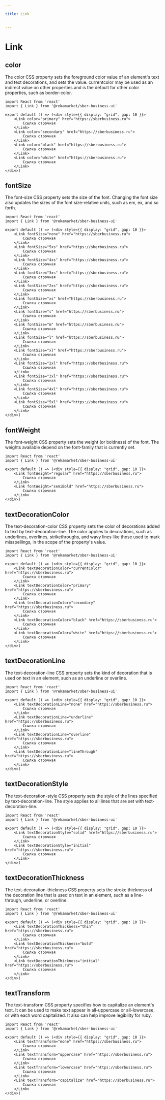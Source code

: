 ```yaml
---

title: Link


---
```


# Link

## color
The color CSS property sets the foreground color value of an element's text and text decorations, and sets the <currentcolor> value. currentcolor may be used as an indirect value on other properties and is the default for other color properties, such as border-color.

```tsx
import React from 'react'
import { Link } from '@rekamarket/sber-business-ui'

export default () => (<div style={{ display: "grid", gap: 10 }}>
	<Link color="primary" href="https://sberbusiness.ru">
		Ссылка строчная
	</Link>
	<Link color="secondary" href="https://sberbusiness.ru">
		Ссылка строчная
	</Link>
	<Link color="black" href="https://sberbusiness.ru">
		Ссылка строчная
	</Link>
	<Link color="white" href="https://sberbusiness.ru">
		Ссылка строчная
	</Link>
</div>)
```

## fontSize
The font-size CSS property sets the size of the font. Changing the font size also updates the sizes of the font size-relative <length> units, such as em, ex, and so forth.

```tsx
import React from 'react'
import { Link } from '@rekamarket/sber-business-ui'

export default () => (<div style={{ display: "grid", gap: 10 }}>
	<Link fontSize="none" href="https://sberbusiness.ru">
		Ссылка строчная
	</Link>
	<Link fontSize="5xs" href="https://sberbusiness.ru">
		Ссылка строчная
	</Link>
	<Link fontSize="4xs" href="https://sberbusiness.ru">
		Ссылка строчная
	</Link>
	<Link fontSize="3xs" href="https://sberbusiness.ru">
		Ссылка строчная
	</Link>
	<Link fontSize="2xs" href="https://sberbusiness.ru">
		Ссылка строчная
	</Link>
	<Link fontSize="xs" href="https://sberbusiness.ru">
		Ссылка строчная
	</Link>
	<Link fontSize="s" href="https://sberbusiness.ru">
		Ссылка строчная
	</Link>
	<Link fontSize="m" href="https://sberbusiness.ru">
		Ссылка строчная
	</Link>
	<Link fontSize="l" href="https://sberbusiness.ru">
		Ссылка строчная
	</Link>
	<Link fontSize="xl" href="https://sberbusiness.ru">
		Ссылка строчная
	</Link>
	<Link fontSize="2xl" href="https://sberbusiness.ru">
		Ссылка строчная
	</Link>
	<Link fontSize="3xl" href="https://sberbusiness.ru">
		Ссылка строчная
	</Link>
	<Link fontSize="4xl" href="https://sberbusiness.ru">
		Ссылка строчная
	</Link>
	<Link fontSize="5xl" href="https://sberbusiness.ru">
		Ссылка строчная
	</Link>
</div>)
```

## fontWeight
The font-weight CSS property sets the weight (or boldness) of the font. The weights available depend on the font-family that is currently set.

```tsx
import React from 'react'
import { Link } from '@rekamarket/sber-business-ui'

export default () => (<div style={{ display: "grid", gap: 10 }}>
	<Link fontWeight="regular" href="https://sberbusiness.ru">
		Ссылка строчная
	</Link>
	<Link fontWeight="semiBold" href="https://sberbusiness.ru">
		Ссылка строчная
	</Link>
</div>)
```

## textDecorationColor
The text-decoration-color CSS property sets the color of decorations added to text by text-decoration-line. The color applies to decorations, such as underlines, overlines, strikethroughs, and wavy lines like those used to mark misspellings, in the scope of the property's value.

```tsx
import React from 'react'
import { Link } from '@rekamarket/sber-business-ui'

export default () => (<div style={{ display: "grid", gap: 10 }}>
	<Link textDecorationColor="currentColor" href="https://sberbusiness.ru">
		Ссылка строчная
	</Link>
	<Link textDecorationColor="primary" href="https://sberbusiness.ru">
		Ссылка строчная
	</Link>
	<Link textDecorationColor="secondary" href="https://sberbusiness.ru">
		Ссылка строчная
	</Link>
	<Link textDecorationColor="black" href="https://sberbusiness.ru">
		Ссылка строчная
	</Link>
	<Link textDecorationColor="white" href="https://sberbusiness.ru">
		Ссылка строчная
	</Link>
</div>)
```

## textDecorationLine
The text-decoration-line CSS property sets the kind of decoration that is used on text in an element, such as an underline or overline.

```tsx
import React from 'react'
import { Link } from '@rekamarket/sber-business-ui'

export default () => (<div style={{ display: "grid", gap: 10 }}>
	<Link textDecorationLine="none" href="https://sberbusiness.ru">
		Ссылка строчная
	</Link>
	<Link textDecorationLine="underline" href="https://sberbusiness.ru">
		Ссылка строчная
	</Link>
	<Link textDecorationLine="overline" href="https://sberbusiness.ru">
		Ссылка строчная
	</Link>
	<Link textDecorationLine="lineThrough" href="https://sberbusiness.ru">
		Ссылка строчная
	</Link>
</div>)
```

## textDecorationStyle
The text-decoration-style CSS property sets the style of the lines specified by text-decoration-line. The style applies to all lines that are set with text-decoration-line.

```tsx
import React from 'react'
import { Link } from '@rekamarket/sber-business-ui'

export default () => (<div style={{ display: "grid", gap: 10 }}>
	<Link textDecorationStyle="solid" href="https://sberbusiness.ru">
		Ссылка строчная
	</Link>
	<Link textDecorationStyle="initial" href="https://sberbusiness.ru">
		Ссылка строчная
	</Link>
</div>)
```

## textDecorationThickness
The text-decoration-thickness CSS property sets the stroke thickness of the decoration line that is used on text in an element, such as a line-through, underline, or overline.

```tsx
import React from 'react'
import { Link } from '@rekamarket/sber-business-ui'

export default () => (<div style={{ display: "grid", gap: 10 }}>
	<Link textDecorationThickness="thin" href="https://sberbusiness.ru">
		Ссылка строчная
	</Link>
	<Link textDecorationThickness="bold" href="https://sberbusiness.ru">
		Ссылка строчная
	</Link>
	<Link textDecorationThickness="initial" href="https://sberbusiness.ru">
		Ссылка строчная
	</Link>
</div>)
```

## textTransform
The text-transform CSS property specifies how to capitalize an element's text. It can be used to make text appear in all-uppercase or all-lowercase, or with each word capitalized. It also can help improve legibility for ruby.

```tsx
import React from 'react'
import { Link } from '@rekamarket/sber-business-ui'

export default () => (<div style={{ display: "grid", gap: 10 }}>
	<Link textTransform="none" href="https://sberbusiness.ru">
		Ссылка строчная
	</Link>
	<Link textTransform="uppercase" href="https://sberbusiness.ru">
		Ссылка строчная
	</Link>
	<Link textTransform="lowercase" href="https://sberbusiness.ru">
		Ссылка строчная
	</Link>
	<Link textTransform="capitalize" href="https://sberbusiness.ru">
		Ссылка строчная
	</Link>
</div>)
```
